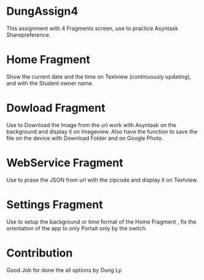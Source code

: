# DungAssign4
This assignment with 4 Fragments screen, use to practice Asyntask Sharepreference.
# Home Fragment
Show the current date and the time on Textview (continuously updating), and with the Student owner name.
# Dowload Fragment
Use to Download the Image from the url work with Asyntask on the background and display it on Imageview.
Also have the function to save the file on the device with Download Folder and on Google Photo.
# WebService Fragment
Use to prase the JSON from url with the zipcode and display it on Textview.
# Settings Fragment
Use to setup the background or time format of the Home Fragment , fix the orientation of the app to only Portait only by the switch.
# Contribution
Good Job for done the all options by Dung Ly.
